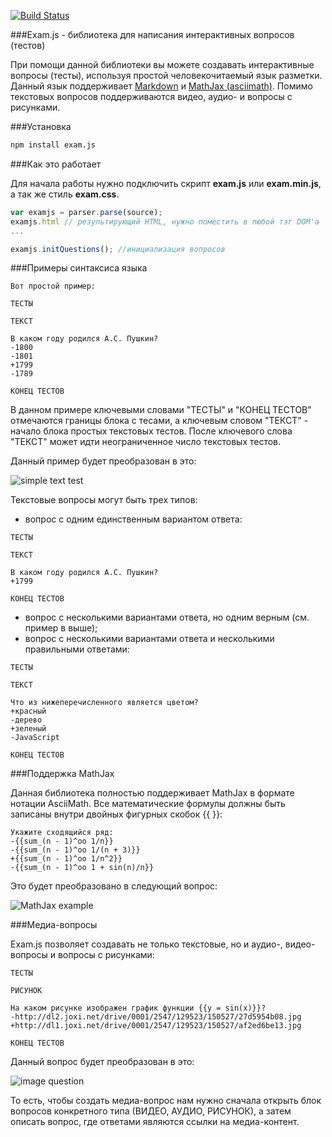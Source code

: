 [![Build Status](https://travis-ci.org/NightingaleStudio/exam.js.svg?branch=master)](https://travis-ci.org/NightingaleStudio/exam.js)

###Exam.js - библиотека для написания интерактивных вопросов (тестов)

При помощи данной библиотеки вы можете создавать интерактивные вопросы (тесты), используя простой человекочитаемый язык разметки. Данный язык поддерживает [Markdown](https://ru.wikipedia.org/wiki/Markdown) и [MathJax (asciimath)](http://asciimath.org/). Помимо текстовых вопросов поддерживаются видео, аудио- и вопросы с рисунками.


###Установка

```bash
npm install exam.js
```
###Как это работает

Для начала работы нужно подключить скрипт **exam.js** или **exam.min.js**, а так же стиль **exam.css**.

```javascript
var examjs = parser.parse(source);
examjs.html // результирующий HTML, нужно поместить в любой тэг DOM'a
...

examjs.initQuestions(); //инициализация вопросов
```

###Примеры синтаксиса языка

```
Вот простой пример:

ТЕСТЫ

ТЕКСТ

В каком году родился А.С. Пушкин?
-1800
-1801
+1799
-1789

КОНЕЦ ТЕСТОВ
```

В данном примере ключевыми словами "ТЕСТЫ" и "КОНЕЦ ТЕСТОВ" отмечаются границы блока с тесами, а ключевым словом "ТЕКСТ" - начало блока простых текстовых тестов. После ключевого слова "ТЕКСТ" может идти неограниченное число текстовых тестов.

Данный пример будет преобразован в это:

![simple text test](http://dl2.joxi.net/drive/0001/2547/129523/150607/8e3abf44db.png)

Текстовые вопросы могут быть трех типов:

- вопрос с одним единственным вариантом ответа:

```
ТЕСТЫ

ТЕКСТ

В каком году родился А.С. Пушкин?
+1799

КОНЕЦ ТЕСТОВ
```

- вопрос с несколькими вариантами ответа, но одним верным (см. пример в выше);
- вопрос с несколькими вариантами ответа и несколькими правильными ответами:

```
ТЕСТЫ

ТЕКСТ

Что из нижеперечисленного является цветом?
+красный
-дерево
+зеленый
-JavaScript

КОНЕЦ ТЕСТОВ
```


###Поддержка MathJax

Данная библиотека полностью поддерживает MathJax в формате нотации AsciiMath. Все математические формулы должны быть записаны внутри двойных фигурных скобок {{ }}:

```
Укажите сходящийся ряд:
-{{sum_(n - 1)^oo 1/n}}
-{{sum_(n - 1)^oo 1/(n + 3)}}
+{{sum_(n - 1)^oo 1/n^2}}
-{{sum_(n - 1)^oo 1 + sin(n)/n}}
```

Это будет преобразовано в следующий вопрос:

![MathJax example](http://dl1.joxi.net/drive/0001/2547/129523/150607/b24fb26017.png)


###Медиа-вопросы

Exam.js позволяет создавать не только текстовые, но и аудио-, видео-вопросы и вопросы с рисунками:

```
ТЕСТЫ

РИСУНОК

На каком рисунке изображен график функции {{y = sin(x)}}?
-http://dl2.joxi.net/drive/0001/2547/129523/150527/27d5954b08.jpg
+http://dl1.joxi.net/drive/0001/2547/129523/150527/af2ed6be13.jpg
	
КОНЕЦ ТЕСТОВ
```
	
	
Данный вопрос будет преобразован в это:

![image question](http://dl2.joxi.net/drive/0001/2547/129523/150607/2d3f6b0ec5.png)

То есть, чтобы создать медиа-вопрос нам нужно сначала открыть блок вопросов конкретного типа (ВИДЕО, АУДИО, РИСУНОК), а затем описать вопрос, где ответами являются ссылки на медиа-контент.